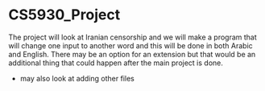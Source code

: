 # CS5930_Project

The project will look at Iranian censorship and we will make a program that will change one input to another word
and this will be done in both Arabic and English. There may be an option for an extension but that would be an
additional thing that could happen after the main project is done.

* may also look at adding other files

